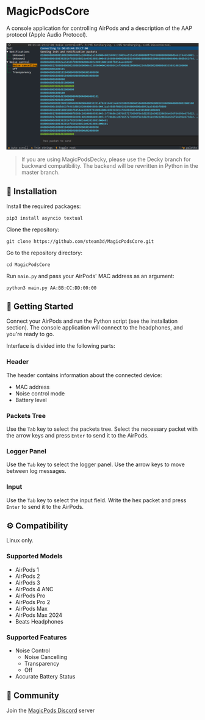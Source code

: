 # MagicPodsCore
A console application for controlling AirPods and a description of the AAP protocol (Apple Audio Protocol).

![](./docs/assets/demo.png)

> If you are using MagicPodsDecky, please use the Decky branch for backward compatibility. The backend will be rewritten in Python in the master branch.

## 💾 Installation

Install the required packages:

```
pip3 install asyncio textual
```

Clone the repository:

```
git clone https://github.com/steam3d/MagicPodsCore.git
```

Go to the repository directory:

```
cd MagicPodsCore
```

Run `main.py` and pass your AirPods' MAC address as an argument:

```
python3 main.py AA:BB:CC:DD:00:00
```

## 🚀 Getting Started

Connect your AirPods and run the Python script (see the installation section). The console application will connect to the headphones, and you're ready to go.

Interface is divided into the following parts:

### Header

The header contains information about the connected device:

- MAC address
- Noise control mode
- Battery level

### Packets Tree

Use the `Tab` key to select the packets tree. Select the necessary packet with the arrow keys and press `Enter` to send it to the AirPods.

### Logger Panel

Use the `Tab` key to select the logger panel. Use the arrow keys to move between log messages.

### Input

Use the `Tab` key to select the input field. Write the hex packet and press `Enter` to send it to the AirPods.

## ⚙️ Compatibility

Linux only.

### Supported Models
- AirPods 1
- AirPods 2
- AirPods 3
- AirPods 4 ANC
- AirPods Pro
- AirPods Pro 2
- AirPods Max
- AirPods Max 2024
- Beats Headphones

### Supported Features
- Noise Control
  - Noise Cancelling
  - Transparency
  - Off
- Accurate Battery Status

## 💖 Community

Join the [MagicPods Discord](https://discord.com/invite/UyY4PY768V) server
